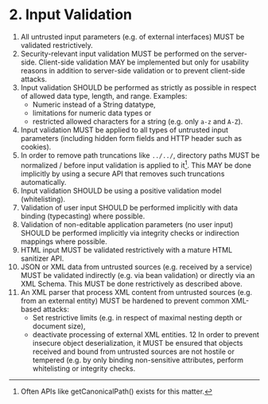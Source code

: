 # 2. Input Validation

1. All untrusted input parameters (e.g. of external interfaces) MUST be validated restrictively.
2. Security-relevant input validation MUST be performed on the server-side. Client-side validation MAY be implemented but only for usability reasons in addition to server-side validation or to prevent client-side attacks.
3. Input validation SHOULD be performed as strictly as possible in respect of allowed data type, length, and range. Examples:
    - Numeric instead of a String datatype,
    - limitations for numeric data types or
    - restricted allowed characters for a string (e.g. only `a-z` and `A-Z`).
4. Input validation MUST be applied to all types of untrusted input parameters (including hidden form fields and HTTP header such as cookies).
5. In order to remove path truncations like `../../`, directory paths MUST be normalized / before input validation is applied to it[^1]. This MAY be done implicitly by using a secure API that removes such truncations automatically.
6. Input validation SHOULD be using a positive validation model (whitelisting).
7. Validation of user input SHOULD be performed implicitly with data binding (typecasting) where possible.
8. Validation of non-editable application parameters (no user input) SHOULD be performed implicitly via integrity checks or indirection mappings where possible.
9. HTML input MUST be validated restrictively with a mature HTML sanitizer API.
10. JSON or XML data from untrusted sources (e.g. received by a service) MUST be validated indirectly (e.g. via bean validation) or directly via an XML Schema. This MUST be done restrictively as described above.
11. An XML parser that process XML content from untrusted sources (e.g. from an external entity) MUST be hardened to prevent common XML-based attacks:
    - Set restrictive limits (e.g. in respect of maximal nesting depth or document size),
    - deactivate processing of external XML entities.
12 In order to prevent insecure object deserialization, it MUST be ensured that objects received and bound from untrusted sources are not hostile or tempered (e.g. by only binding non-sensitive attributes, perform whitelisting or integrity checks.

[^1]: Often APIs like getCanonicalPath() exists for this matter.
